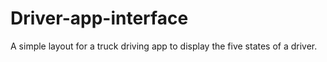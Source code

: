# Driver-app-interface
A simple layout for a truck driving app to display the five states of a driver.
